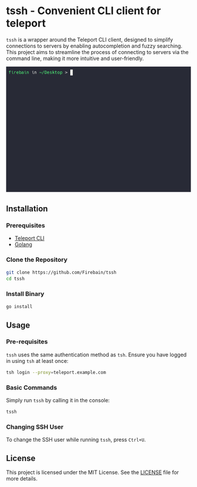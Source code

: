 # tssh - Convenient CLI client for teleport

`tssh` is a wrapper around the Teleport CLI client, designed to simplify connections to servers by enabling autocompletion and fuzzy searching. This project aims to streamline the process of connecting to servers via the command line, making it more intuitive and user-friendly.

![tssh](./preview.gif)

## Installation

### Prerequisites

- [Teleport CLI](https://goteleport.com/docs/installation/)
- [Golang](https://go.dev/dl/)

### Clone the Repository

```sh
git clone https://github.com/Firebain/tssh
cd tssh
```

### Install Binary

```sh
go install
```

## Usage

### Pre-requisites

`tssh` uses the same authentication method as `tsh`. Ensure you have logged in using `tsh` at least once:

```sh
tsh login --proxy=teleport.example.com
```

### Basic Commands

Simply run `tssh` by calling it in the console:

```sh
tssh
```

### Changing SSH User

To change the SSH user while running `tssh`, press `Ctrl+U`.

## License

This project is licensed under the MIT License. See the [LICENSE](./LICENSE.txt) file for more details.
